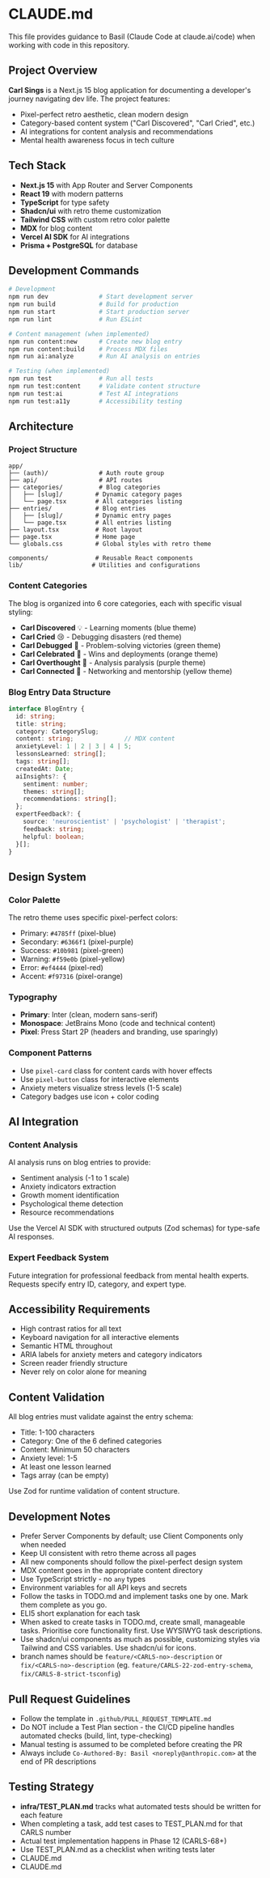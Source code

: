 # CLAUDE.md

This file provides guidance to Basil (Claude Code at claude.ai/code) when working with code in this repository.

## Project Overview

**Carl Sings** is a Next.js 15 blog application for documenting a developer's journey navigating dev life. The project features:
- Pixel-perfect retro aesthetic, clean modern design
- Category-based content system ("Carl Discovered", "Carl Cried", etc.)
- AI integrations for content analysis and recommendations
- Mental health awareness focus in tech culture

## Tech Stack

- **Next.js 15** with App Router and Server Components
- **React 19** with modern patterns
- **TypeScript** for type safety
- **Shadcn/ui** with retro theme customization
- **Tailwind CSS** with custom retro color palette
- **MDX** for blog content
- **Vercel AI SDK** for AI integrations
- **Prisma + PostgreSQL** for database

## Development Commands

```bash
# Development
npm run dev              # Start development server
npm run build            # Build for production
npm run start            # Start production server
npm run lint             # Run ESLint

# Content management (when implemented)
npm run content:new      # Create new blog entry
npm run content:build    # Process MDX files
npm run ai:analyze       # Run AI analysis on entries

# Testing (when implemented)
npm run test             # Run all tests
npm run test:content     # Validate content structure
npm run test:ai          # Test AI integrations
npm run test:a11y        # Accessibility testing
```

## Architecture

### Project Structure

```
app/
├── (auth)/              # Auth route group
├── api/                 # API routes
├── categories/          # Blog categories
│   ├── [slug]/         # Dynamic category pages
│   └── page.tsx        # All categories listing
├── entries/            # Blog entries
│   ├── [slug]/         # Dynamic entry pages
│   └── page.tsx        # All entries listing
├── layout.tsx          # Root layout
├── page.tsx            # Home page
└── globals.css         # Global styles with retro theme

components/             # Reusable React components
lib/                   # Utilities and configurations
```

### Content Categories

The blog is organized into 6 core categories, each with specific visual styling:

- **Carl Discovered** 💡 - Learning moments (blue theme)
- **Carl Cried** 😢 - Debugging disasters (red theme)
- **Carl Debugged** 🔧 - Problem-solving victories (green theme)
- **Carl Celebrated** 🎉 - Wins and deployments (orange theme)
- **Carl Overthought** 🤔 - Analysis paralysis (purple theme)
- **Carl Connected** 🤝 - Networking and mentorship (yellow theme)

### Blog Entry Data Structure

```typescript
interface BlogEntry {
  id: string;
  title: string;
  category: CategorySlug;
  content: string;              // MDX content
  anxietyLevel: 1 | 2 | 3 | 4 | 5;
  lessonsLearned: string[];
  tags: string[];
  createdAt: Date;
  aiInsights?: {
    sentiment: number;
    themes: string[];
    recommendations: string[];
  };
  expertFeedback?: {
    source: 'neuroscientist' | 'psychologist' | 'therapist';
    feedback: string;
    helpful: boolean;
  }[];
}
```

## Design System

### Color Palette

The retro theme uses specific pixel-perfect colors:
- Primary: `#4785ff` (pixel-blue)
- Secondary: `#6366f1` (pixel-purple)
- Success: `#10b981` (pixel-green)
- Warning: `#f59e0b` (pixel-yellow)
- Error: `#ef4444` (pixel-red)
- Accent: `#f97316` (pixel-orange)

### Typography

- **Primary**: Inter (clean, modern sans-serif)
- **Monospace**: JetBrains Mono (code and technical content)
- **Pixel**: Press Start 2P (headers and branding, use sparingly)

### Component Patterns

- Use `pixel-card` class for content cards with hover effects
- Use `pixel-button` class for interactive elements
- Anxiety meters visualize stress levels (1-5 scale)
- Category badges use icon + color coding

## AI Integration

### Content Analysis

AI analysis runs on blog entries to provide:
- Sentiment analysis (-1 to 1 scale)
- Anxiety indicators extraction
- Growth moment identification
- Psychological theme detection
- Resource recommendations

Use the Vercel AI SDK with structured outputs (Zod schemas) for type-safe AI responses.

### Expert Feedback System

Future integration for professional feedback from mental health experts. Requests specify entry ID, category, and expert type.

## Accessibility Requirements

- High contrast ratios for all text
- Keyboard navigation for all interactive elements
- Semantic HTML throughout
- ARIA labels for anxiety meters and category indicators
- Screen reader friendly structure
- Never rely on color alone for meaning

## Content Validation

All blog entries must validate against the entry schema:
- Title: 1-100 characters
- Category: One of the 6 defined categories
- Content: Minimum 50 characters
- Anxiety level: 1-5
- At least one lesson learned
- Tags array (can be empty)

Use Zod for runtime validation of content structure.

## Development Notes

- Prefer Server Components by default; use Client Components only when needed
- Keep UI consistent with retro theme across all pages
- All new components should follow the pixel-perfect design system
- MDX content goes in the appropriate content directory
- Use TypeScript strictly - no `any` types
- Environment variables for all API keys and secrets
- Follow the tasks in TODO.md and implement tasks one by one. Mark them complete as you go.
- ELI5 short explanation for each task
- When asked to create tasks in TODO.md, create small, manageable tasks. Prioritise core functionality first. Use WYSIWYG task descriptions.
- Use shadcn/ui components as much as possible, customizing styles via Tailwind and CSS variables. Use shadcn/ui for icons.
- branch names should be `feature/<CARLS-no>-description` or `fix/<CARLS-no>-description` (eg. `feature/CARLS-22-zod-entry-schema`, `fix/CARLS-8-strict-tsconfig`)

## Pull Request Guidelines

- Follow the template in `.github/PULL_REQUEST_TEMPLATE.md`
- Do NOT include a Test Plan section - the CI/CD pipeline handles automated checks (build, lint, type-checking)
- Manual testing is assumed to be completed before creating the PR
- Always include `Co-Authored-By: Basil <noreply@anthropic.com>` at the end of PR descriptions

## Testing Strategy

- **infra/TEST_PLAN.md** tracks what automated tests should be written for each feature
- When completing a task, add test cases to TEST_PLAN.md for that CARLS number
- Actual test implementation happens in Phase 12 (CARLS-68+)
- Use TEST_PLAN.md as a checklist when writing tests later
- CLAUDE.md
- CLAUDE.md
